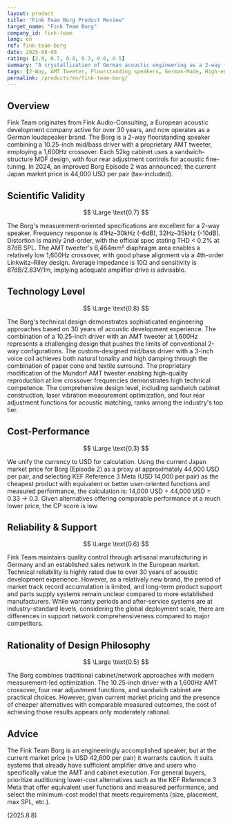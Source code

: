 ```yaml
---
layout: product
title: "Fink Team Borg Product Review"
target_name: "Fink Team Borg"
company_id: fink-team
lang: en
ref: fink-team-borg
date: 2025-08-08
rating: [2.9, 0.7, 0.8, 0.3, 0.6, 0.5]
summary: "A crystallization of German acoustic engineering as a 2-way floorstanding speaker. While specifications are advanced, considering the current market price (Borg Episode 2 in Japan: 44,000 USD per pair), alternatives offering equivalent or better user-oriented functions and measured performance at lower cost exist; thus, cost-performance is low."
tags: [2-Way, AMT Tweeter, Floorstanding speakers, German-Made, High-end]
permalink: /products/en/fink-team-borg/
---
```

## Overview

Fink Team originates from Fink Audio-Consulting, a European acoustic development company active for over 30 years, and now operates as a German loudspeaker brand. The Borg is a 2-way floorstanding speaker combining a 10.25-inch mid/bass driver with a proprietary AMT tweeter, employing a 1,600Hz crossover. Each 52kg cabinet uses a sandwich-structure MDF design, with four rear adjustment controls for acoustic fine-tuning. In 2024, an improved Borg Episode 2 was announced; the current Japan market price is 44,000 USD per pair (tax-included).

## Scientific Validity

$$ \Large \text{0.7} $$

The Borg's measurement-oriented specifications are excellent for a 2-way speaker. Frequency response is 41Hz–30kHz (-6dB), 32Hz–35kHz (-10dB). Distortion is mainly 2nd-order, with the official spec stating THD < 0.2% at 87dB SPL. The AMT tweeter's 6,464mm² diaphragm area enables a relatively low 1,600Hz crossover, with good phase alignment via a 4th-order Linkwitz–Riley design. Average impedance is 10Ω and sensitivity is 87dB/2.83V/1m, implying adequate amplifier drive is advisable.

## Technology Level

$$ \Large \text{0.8} $$

The Borg's technical design demonstrates sophisticated engineering approaches based on 30 years of acoustic development experience. The combination of a 10.25-inch driver with an AMT tweeter at 1,600Hz represents a challenging design that pushes the limits of conventional 2-way configurations. The custom-designed mid/bass driver with a 3-inch voice coil achieves both natural tonality and high damping through the combination of paper cone and textile surround. The proprietary modification of the Mundorf AMT tweeter enabling high-quality reproduction at low crossover frequencies demonstrates high technical competence. The comprehensive design level, including sandwich cabinet construction, laser vibration measurement optimization, and four rear adjustment functions for acoustic matching, ranks among the industry's top tier.

## Cost-Performance

$$ \Large \text{0.3} $$

We unify the currency to USD for calculation. Using the current Japan market price for Borg (Episode 2) as a proxy at approximately 44,000 USD per pair, and selecting KEF Reference 3 Meta (USD 14,000 per pair) as the cheapest product with equivalent or better user-oriented functions and measured performance, the calculation is: 14,000 USD ÷ 44,000 USD = 0.33 → 0.3. Given alternatives offering comparable performance at a much lower price, the CP score is low.

## Reliability & Support

$$ \Large \text{0.6} $$

Fink Team maintains quality control through artisanal manufacturing in Germany and an established sales network in the European market. Technical reliability is highly rated due to over 30 years of acoustic development experience. However, as a relatively new brand, the period of market track record accumulation is limited, and long-term product support and parts supply systems remain unclear compared to more established manufacturers. While warranty periods and after-service systems are at industry-standard levels, considering the global deployment scale, there are differences in support network comprehensiveness compared to major competitors.

## Rationality of Design Philosophy

$$ \Large \text{0.5} $$

The Borg combines traditional cabinet/network approaches with modern measurement-led optimization. The 10.25-inch driver with a 1,600Hz AMT crossover, four rear adjustment functions, and sandwich cabinet are practical choices. However, given current market pricing and the presence of cheaper alternatives with comparable measured outcomes, the cost of achieving those results appears only moderately rational.

## Advice

The Fink Team Borg is an engineeringly accomplished speaker, but at the current market price (≈ USD 42,600 per pair) it warrants caution. It suits systems that already have sufficient amplifier drive and users who specifically value the AMT and cabinet execution. For general buyers, prioritize auditioning lower-cost alternatives such as the KEF Reference 3 Meta that offer equivalent user functions and measured performance, and select the minimum-cost model that meets requirements (size, placement, max SPL, etc.).

(2025.8.8)
